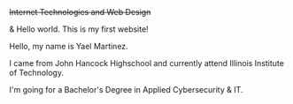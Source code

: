 <!DOCTYPE html>
<html lang="en">
<head>
<meta charset="utf-8">
<s>Internet Technologies and Web Design</s>
</head>
<body>
<p>&amp; Hello world. This is my first website!</p>
<p>Hello, my name is Yael Martinez.</p>
<p>I came from John Hancock Highschool and currently attend Illinois Institute of Technology.</p>
<p>I'm going for a Bachelor's Degree in Applied Cybersecurity & IT.</p>
</body>
</html>
